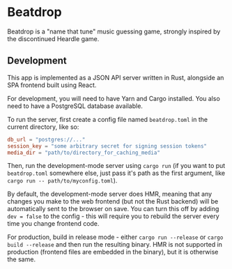 # Beatdrop

Beatdrop is a "name that tune" music guessing game, strongly inspired by the discontinued
Heardle game.

## Development

This app is implemented as a JSON API server written in Rust, alongside an SPA frontend
built using React.

For development, you will need to have Yarn and Cargo installed. You also need to have a
PostgreSQL database available.

To run the server, first create a config file named `beatdrop.toml` in the current
directory, like so:

```toml
db_url = "postgres://..."
session_key = "some arbitrary secret for signing session tokens"
media_dir = "path/to/directory_for_caching_media"
```

Then, run the development-mode server using `cargo run` (if you want to put
`beatdrop.toml` somewhere else, just pass it's path as the first argument, like
`cargo run -- path/to/myconfig.toml`).

By default, the development-mode server does HMR, meaning that any changes you make to the
web frontend (but not the Rust backend) will be automatically sent to the browser on save.
You can turn this off by adding `dev = false` to the config - this will require you to
rebuild the server every time you change frontend code.

For production, build in release mode - either `cargo run --release` or
`cargo build --release` and then run the resulting binary. HMR is not supported in
production (frontend files are embedded in the binary), but it is otherwise the same.
